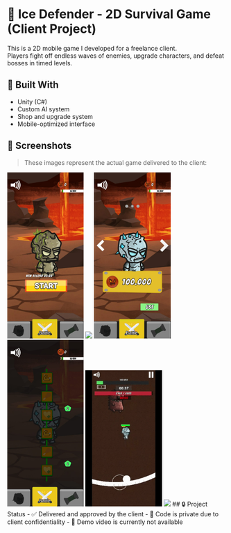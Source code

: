 # 🧊 Ice Defender - 2D Survival Game (Client Project)

This is a 2D mobile game I developed for a freelance client.  
Players fight off endless waves of enemies, upgrade characters, and defeat bosses in timed levels.

## 🔧 Built With
- Unity (C#)
- Custom AI system
- Shop and upgrade system
- Mobile-optimized interface

## 📸 Screenshots

> These images represent the actual game delivered to the client:
<img src="screenshots/Ice%20Defender%20(8).jpg" width="35%"/>
<img src="screenshots/Ice_defender_ch_change.gif" width="35%"/>
<img src="screenshots/Ice%20Defender%20(5).jpg" width="35%"/>
<img src="screenshots/Ice%20Defender%20(7).jpg" width="35%"/>
<img src="screenshots/boss.gif" width="35%"/>
<img src="screenshots/Ice_defender%20(2).gif" width="35%"/>
## 🔒 Project Status
- ✅ Delivered and approved by the client  
- 🔐 Code is private due to client confidentiality  
- 📂 Demo video is currently not available
